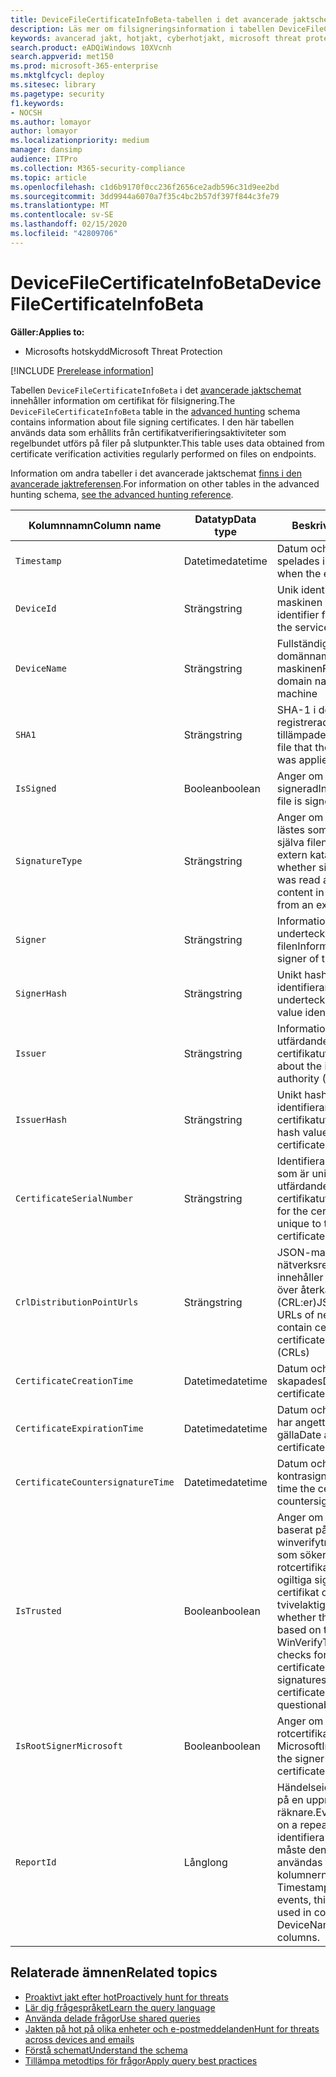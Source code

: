 ```yaml
---
title: DeviceFileCertificateInfoBeta-tabellen i det avancerade jaktschemat
description: Läs mer om filsigneringsinformation i tabellen DeviceFileCertificateInfoBeta i det avancerade jaktschemat
keywords: avancerad jakt, hotjakt, cyberhotjakt, microsoft threat protection, microsoft 365, mtp, m365, sök, fråga, telemetri, schemareferens, kusto, tabell, kolumn, datatyp, digital signatur, certifikat, filsignering, DeviceFileCertificateInfoBeta
search.product: eADQiWindows 10XVcnh
search.appverid: met150
ms.prod: microsoft-365-enterprise
ms.mktglfcycl: deploy
ms.sitesec: library
ms.pagetype: security
f1.keywords:
- NOCSH
ms.author: lomayor
author: lomayor
ms.localizationpriority: medium
manager: dansimp
audience: ITPro
ms.collection: M365-security-compliance
ms.topic: article
ms.openlocfilehash: c1d6b9170f0cc236f2656ce2adb596c31d9ee2bd
ms.sourcegitcommit: 3dd9944a6070a7f35c4bc2b57df397f844c3fe79
ms.translationtype: MT
ms.contentlocale: sv-SE
ms.lasthandoff: 02/15/2020
ms.locfileid: "42809706"
---
```

# <a name="devicefilecertificateinfobeta"></a><span data-ttu-id="f4c65-104">DeviceFileCertificateInfoBeta</span><span class="sxs-lookup"><span data-stu-id="f4c65-104">DeviceFileCertificateInfoBeta</span></span>

<span data-ttu-id="f4c65-105">**Gäller:**</span><span class="sxs-lookup"><span data-stu-id="f4c65-105">**Applies to:**</span></span>
- <span data-ttu-id="f4c65-106">Microsofts hotskydd</span><span class="sxs-lookup"><span data-stu-id="f4c65-106">Microsoft Threat Protection</span></span>

[!INCLUDE [Prerelease information](../includes/prerelease.md)]

<span data-ttu-id="f4c65-107">Tabellen `DeviceFileCertificateInfoBeta` i det [avancerade jaktschemat](advanced-hunting-overview.md) innehåller information om certifikat för filsignering.</span><span class="sxs-lookup"><span data-stu-id="f4c65-107">The `DeviceFileCertificateInfoBeta` table in the [advanced hunting](advanced-hunting-overview.md) schema contains information about file signing certificates.</span></span> <span data-ttu-id="f4c65-108">I den här tabellen används data som erhållits från certifikatverifieringsaktiviteter som regelbundet utförs på filer på slutpunkter.</span><span class="sxs-lookup"><span data-stu-id="f4c65-108">This table uses data obtained from certificate verification activities regularly performed on files on endpoints.</span></span>

<span data-ttu-id="f4c65-109">Information om andra tabeller i det avancerade jaktschemat [finns i den avancerade jaktreferensen](advanced-hunting-schema-tables.md).</span><span class="sxs-lookup"><span data-stu-id="f4c65-109">For information on other tables in the advanced hunting schema, [see the advanced hunting reference](advanced-hunting-schema-tables.md).</span></span>

| <span data-ttu-id="f4c65-110">Kolumnnamn</span><span class="sxs-lookup"><span data-stu-id="f4c65-110">Column name</span></span> | <span data-ttu-id="f4c65-111">Datatyp</span><span class="sxs-lookup"><span data-stu-id="f4c65-111">Data type</span></span> | <span data-ttu-id="f4c65-112">Beskrivning</span><span class="sxs-lookup"><span data-stu-id="f4c65-112">Description</span></span> |
|-------------|-----------|-------------|
| `Timestamp` | <span data-ttu-id="f4c65-113">Datetime</span><span class="sxs-lookup"><span data-stu-id="f4c65-113">datetime</span></span> | <span data-ttu-id="f4c65-114">Datum och tid då händelsen spelades in</span><span class="sxs-lookup"><span data-stu-id="f4c65-114">Date and time when the event was recorded</span></span> |
| `DeviceId` | <span data-ttu-id="f4c65-115">Sträng</span><span class="sxs-lookup"><span data-stu-id="f4c65-115">string</span></span> | <span data-ttu-id="f4c65-116">Unik identifierare för maskinen i tjänsten</span><span class="sxs-lookup"><span data-stu-id="f4c65-116">Unique identifier for the machine in the service</span></span> |
| `DeviceName` | <span data-ttu-id="f4c65-117">Sträng</span><span class="sxs-lookup"><span data-stu-id="f4c65-117">string</span></span> | <span data-ttu-id="f4c65-118">Fullständigt kvalificerat domännamn (FQDN) för maskinen</span><span class="sxs-lookup"><span data-stu-id="f4c65-118">Fully qualified domain name (FQDN) of the machine</span></span> |
| `SHA1` | <span data-ttu-id="f4c65-119">Sträng</span><span class="sxs-lookup"><span data-stu-id="f4c65-119">string</span></span> | <span data-ttu-id="f4c65-120">SHA-1 i den akt som den registrerade åtgärden tillämpades på</span><span class="sxs-lookup"><span data-stu-id="f4c65-120">SHA-1 of the file that the recorded action was applied to</span></span> |
| `IsSigned` | <span data-ttu-id="f4c65-121">Boolean</span><span class="sxs-lookup"><span data-stu-id="f4c65-121">boolean</span></span> | <span data-ttu-id="f4c65-122">Anger om filen är signerad</span><span class="sxs-lookup"><span data-stu-id="f4c65-122">Indicates whether the file is signed</span></span> |
| `SignatureType` | <span data-ttu-id="f4c65-123">Sträng</span><span class="sxs-lookup"><span data-stu-id="f4c65-123">string</span></span> | <span data-ttu-id="f4c65-124">Anger om signaturinformation lästes som inbäddat innehåll i själva filen eller lästes från en extern katalogfil</span><span class="sxs-lookup"><span data-stu-id="f4c65-124">Indicates whether signature information was read as embedded content in the file itself or read from an external catalog file</span></span> |
| `Signer` | <span data-ttu-id="f4c65-125">Sträng</span><span class="sxs-lookup"><span data-stu-id="f4c65-125">string</span></span> | <span data-ttu-id="f4c65-126">Information om undertecknaren av filen</span><span class="sxs-lookup"><span data-stu-id="f4c65-126">Information about the signer of the file</span></span> |
| `SignerHash` | <span data-ttu-id="f4c65-127">Sträng</span><span class="sxs-lookup"><span data-stu-id="f4c65-127">string</span></span> | <span data-ttu-id="f4c65-128">Unikt hash-värde som identifierar undertecknaren</span><span class="sxs-lookup"><span data-stu-id="f4c65-128">Unique hash value identifying the signer</span></span> |
| `Issuer` | <span data-ttu-id="f4c65-129">Sträng</span><span class="sxs-lookup"><span data-stu-id="f4c65-129">string</span></span> | <span data-ttu-id="f4c65-130">Information om den utfärdande certifikatutfärdaren</span><span class="sxs-lookup"><span data-stu-id="f4c65-130">Information about the issuing certificate authority (CA)</span></span> |
| `IssuerHash` | <span data-ttu-id="f4c65-131">Sträng</span><span class="sxs-lookup"><span data-stu-id="f4c65-131">string</span></span> | <span data-ttu-id="f4c65-132">Unikt hash-värde som identifierar utfärdande certifikatutfärdarh (CA)</span><span class="sxs-lookup"><span data-stu-id="f4c65-132">Unique hash value identifying issuing certificate authority (CA)</span></span> |
| `CertificateSerialNumber` | <span data-ttu-id="f4c65-133">Sträng</span><span class="sxs-lookup"><span data-stu-id="f4c65-133">string</span></span> | <span data-ttu-id="f4c65-134">Identifierare för certifikatet som är unikt för den utfärdande certifikatutfärdaren</span><span class="sxs-lookup"><span data-stu-id="f4c65-134">Identifier for the certificate that is unique to the issuing certificate authority (CA)</span></span> |
| `CrlDistributionPointUrls` | <span data-ttu-id="f4c65-135">Sträng</span><span class="sxs-lookup"><span data-stu-id="f4c65-135">string</span></span> |  <span data-ttu-id="f4c65-136">JSON-matris med url:er för nätverksresurser som innehåller certifikat och listor över återkallade certifikat (CRL:er)</span><span class="sxs-lookup"><span data-stu-id="f4c65-136">JSON array listing the URLs of network shares that contain certificates and certificate revocation lists (CRLs)</span></span> |
| `CertificateCreationTime` | <span data-ttu-id="f4c65-137">Datetime</span><span class="sxs-lookup"><span data-stu-id="f4c65-137">datetime</span></span> | <span data-ttu-id="f4c65-138">Datum och tid då certifikatet skapades</span><span class="sxs-lookup"><span data-stu-id="f4c65-138">Date and time the certificate was created</span></span> |
| `CertificateExpirationTime` | <span data-ttu-id="f4c65-139">Datetime</span><span class="sxs-lookup"><span data-stu-id="f4c65-139">datetime</span></span> | <span data-ttu-id="f4c65-140">Datum och tid då certifikatet har angetts för att upphöra att gälla</span><span class="sxs-lookup"><span data-stu-id="f4c65-140">Date and time the certificate is set to expire</span></span> |
| `CertificateCountersignatureTime` | <span data-ttu-id="f4c65-141">Datetime</span><span class="sxs-lookup"><span data-stu-id="f4c65-141">datetime</span></span> | <span data-ttu-id="f4c65-142">Datum och tid då certifikatet kontrasignerades</span><span class="sxs-lookup"><span data-stu-id="f4c65-142">Date and time the certificate was countersigned</span></span> |
| `IsTrusted` | <span data-ttu-id="f4c65-143">Boolean</span><span class="sxs-lookup"><span data-stu-id="f4c65-143">boolean</span></span> | <span data-ttu-id="f4c65-144">Anger om filen är betrodd baserat på resultaten av winverifytrust-funktionen, som söker efter okänd rotcertifikatinformation, ogiltiga signaturer, återkallade certifikat och andra tvivelaktiga attribut</span><span class="sxs-lookup"><span data-stu-id="f4c65-144">Indicates whether the file is trusted based on the results of the WinVerifyTrust function, which checks for unknown root certificate information, invalid signatures, revoked certificates, and other questionable attributes</span></span> |
| `IsRootSignerMicrosoft` | <span data-ttu-id="f4c65-145">Boolean</span><span class="sxs-lookup"><span data-stu-id="f4c65-145">boolean</span></span> | <span data-ttu-id="f4c65-146">Anger om undertecknaren av rotcertifikatet är Microsoft</span><span class="sxs-lookup"><span data-stu-id="f4c65-146">Indicates whether the signer of the root certificate is Microsoft</span></span> |
| `ReportId` | <span data-ttu-id="f4c65-147">Lång</span><span class="sxs-lookup"><span data-stu-id="f4c65-147">long</span></span> | <span data-ttu-id="f4c65-148">Händelseidentifierare baserat på en upprepande räknare.</span><span class="sxs-lookup"><span data-stu-id="f4c65-148">Event identifier based on a repeating counter.</span></span> <span data-ttu-id="f4c65-149">För att identifiera unika händelser måste den här kolumnen användas tillsammans med kolumnerna DeviceName och Timestamp.</span><span class="sxs-lookup"><span data-stu-id="f4c65-149">To identify unique events, this column must be used in conjunction with the DeviceName and Timestamp columns.</span></span> | 

## <a name="related-topics"></a><span data-ttu-id="f4c65-150">Relaterade ämnen</span><span class="sxs-lookup"><span data-stu-id="f4c65-150">Related topics</span></span>
- [<span data-ttu-id="f4c65-151">Proaktivt jakt efter hot</span><span class="sxs-lookup"><span data-stu-id="f4c65-151">Proactively hunt for threats</span></span>](advanced-hunting-overview.md)
- [<span data-ttu-id="f4c65-152">Lär dig frågespråket</span><span class="sxs-lookup"><span data-stu-id="f4c65-152">Learn the query language</span></span>](advanced-hunting-query-language.md)
- [<span data-ttu-id="f4c65-153">Använda delade frågor</span><span class="sxs-lookup"><span data-stu-id="f4c65-153">Use shared queries</span></span>](advanced-hunting-shared-queries.md)
- [<span data-ttu-id="f4c65-154">Jakten på hot på olika enheter och e-postmeddelanden</span><span class="sxs-lookup"><span data-stu-id="f4c65-154">Hunt for threats across devices and emails</span></span>](advanced-hunting-query-emails-devices.md)
- [<span data-ttu-id="f4c65-155">Förstå schemat</span><span class="sxs-lookup"><span data-stu-id="f4c65-155">Understand the schema</span></span>](advanced-hunting-schema-tables.md)
- [<span data-ttu-id="f4c65-156">Tillämpa metodtips för frågor</span><span class="sxs-lookup"><span data-stu-id="f4c65-156">Apply query best practices</span></span>](advanced-hunting-best-practices.md)
